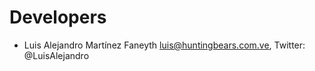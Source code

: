 # Developers

* Luis Alejandro Martínez Faneyth <luis@huntingbears.com.ve>, Twitter: @LuisAlejandro



